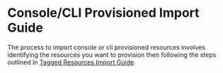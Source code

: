 # Console/CLI Provisioned Import Guide

The process to import console or cli provisioned resources involves identifying the resources you want to provision then following the steps outlined in [Tagged Resources Import Guide](./Tagged_Resources_Import.md)